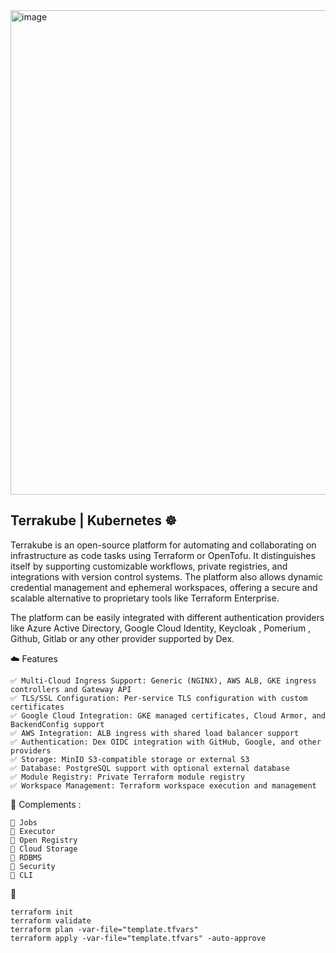 <img width="1999" height="775" alt="image" src="https://github.com/user-attachments/assets/ae9caf65-a68b-49b2-b200-fd3f61352ed8" />


## Terrakube | Kubernetes ☸️
Terrakube is an open-source platform for automating and collaborating on infrastructure as code tasks using Terraform or OpenTofu. It distinguishes itself by supporting customizable workflows, private registries, and integrations with version control systems. The platform also allows dynamic credential management and ephemeral workspaces, offering a secure and scalable alternative to proprietary tools like Terraform Enterprise.

The platform can be easily integrated with different authentication providers like Azure Active Directory, Google Cloud Identity, Keycloak , Pomerium , Github, Gitlab or any other provider supported by Dex.


☁️ Features
```
✅ Multi-Cloud Ingress Support: Generic (NGINX), AWS ALB, GKE ingress controllers and Gateway API
✅ TLS/SSL Configuration: Per-service TLS configuration with custom certificates
✅ Google Cloud Integration: GKE managed certificates, Cloud Armor, and BackendConfig support
✅ AWS Integration: ALB ingress with shared load balancer support
✅ Authentication: Dex OIDC integration with GitHub, Google, and other providers
✅ Storage: MinIO S3-compatible storage or external S3
✅ Database: PostgreSQL support with optional external database
✅ Module Registry: Private Terraform module registry
✅ Workspace Management: Terraform workspace execution and management
```

🎯 Complements :
```
📃 Jobs
📃 Executor
📃 Open Registry
📃 Cloud Storage
📃 RDBMS
📃 Security
📃 CLI
```

🚀  
```
terraform init
terraform validate
terraform plan -var-file="template.tfvars"
terraform apply -var-file="template.tfvars" -auto-approve
```

